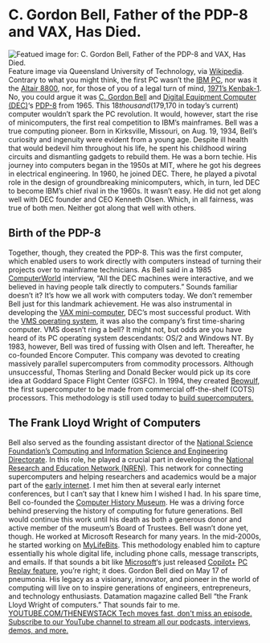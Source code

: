 # C. Gordon Bell, Father of the PDP-8 and VAX, Has Died.
![Featued image for: C. Gordon Bell, Father of the PDP-8 and VAX, Has Died.](https://cdn.thenewstack.io/media/2024/05/b08f4708-1280px-gordon_bell-1024x680.jpg)
Feature image via Queensland University of Technology, via
[Wikipedia](https://commons.wikimedia.org/w/index.php?curid=4282911).
Contrary to what you might think, the first PC wasn’t the
[IBM PC](https://www.computerhistory.org/revolution/personal-computers/17/301), nor was it the [Altair 8800](https://americanhistory.si.edu/collections/nmah_334396), nor, for those of you of a legal turn of mind, [1971’s Kenbak-1](https://www.computerhistory.org/revolution/personal-computers/17/297#:~:text=Judges%20settled%20on%20John%20Blankenbaker's,on%20a%20single%20circuit%20board.). No, you could argue it was [C. Gordon Bell](https://www.nytimes.com/2024/05/21/technology/c-gordon-bell-dead.html) and [Digital Equipment Computer (DEC)](https://www.britannica.com/money/Digital-Equipment-Corporation)‘s [PDP-8](https://www.computerhistory.org/revolution/minicomputers/11/331) from 1965. This $18 thousand ($179,170 in today’s current) computer wouldn’t spark the PC revolution. It would, however, start the rise of minicomputers, the first real competition to IBM’s mainframes.
Bell was a true computing pioneer. Born in Kirksville, Missouri, on Aug. 19, 1934, Bell’s curiosity and ingenuity were evident from a young age. Despite ill health that would bedevil him throughout his life, he spent his childhood wiring circuits and dismantling gadgets to rebuild them. He was a born techie.
His journey into computers began in the 1950s at MIT, where he got his degrees in electrical engineering. In 1960, he joined DEC. There, he played a pivotal role in the design of groundbreaking minicomputers, which, in turn, led DEC to become IBM’s chief rival in the 1960s.
It wasn’t easy. He did not get along well with DEC founder and CEO Kenneth Olsen. Which, in all fairness, was true of both men. Neither got along that well with others.
## Birth of the PDP-8
Together, though, they created the PDP-8. This was the first computer, which enabled users to work directly with computers instead of turning their projects over to mainframe technicians. As Bell said in a 1985
[ComputerWorld](https://www.computerworld.com/) interview, “All the DEC machines were interactive, and we believed in having people talk directly to computers.” Sounds familiar doesn’t it? It’s how we all work with computers today.
We don’t remember Bell just for this landmark achievement. He was also instrumental in developing the
[VAX mini-computer](https://arstechnica.com/gadgets/2023/10/long-gone-dec-is-still-powering-the-world-of-computing/), DEC’s most successful product. With the [VMS operating system](https://vmssoftware.com/), it was also the company’s first time-sharing computer.
VMS doesn’t ring a bell? It might not, but odds are you have heard of its PC operating system descendants: OS/2 and Windows NT.
By 1983, however, Bell was tired of fussing with Olsen and left. Thereafter, he co-founded Encore Computer. This company was devoted to creating massively parallel supercomputers from commodity processors. Although unsuccessful, Thomas Sterling and Donald Becker would pick up its core idea at Goddard Space Flight Center (GSFC). In 1994, they created
[Beowulf](https://www.spacefoundation.org/space_technology_hal/beowulf-computing-cluster/), the first supercomputer to be made from commercial off-the-shelf (COTS) processors. This methodology is still used today to [build supercomputers.](https://thenewstack.io/top500-chinas-supercomputing-silence-aggravates-tech-cold-war-with-u-s/)
## The Frank Lloyd Wright of Computers
Bell also served as the founding assistant director of the
[National Science Foundation’s Computing and Information Science and Engineering Directorate](https://new.nsf.gov/cise). In this role, he played a crucial part in developing the [National Research and Education Network (NREN)](https://en.wikipedia.org/wiki/National_research_and_education_network). This network for connecting supercomputers and helping researchers and academics would be a major part of the [early internet](https://thenewstack.io/vint-cerfs-mission-to-bring-the-internet-to-outer-space/). I met him then at several early internet conferences, but I can’t say that I knew him I wished I had.
In his spare time, Bell co-founded the
[Computer History Museum](https://thenewstack.io/how-they-made-films-with-computers-in-1963/). He was a driving force behind preserving the history of computing for future generations. Bell would continue this work until his death as both a generous donor and active member of the museum’s Board of Trustees.
Bell wasn’t done yet, though. He worked at Microsoft Research for many years. In the mid-2000s, he started working on
[MyLifeBits](https://www.microsoft.com/en-us/research/project/mylifebits/). This methodology enabled him to capture essentially his whole digital life, including phone calls, message transcripts, and emails. If that sounds a bit like [Microsoft](https://news.microsoft.com/?utm_content=inline+mention)‘s just released [Copilot+](https://blogs.microsoft.com/blog/2024/05/20/introducing-copilot-pcs/) [ PC Replay feature](https://blogs.microsoft.com/blog/2024/05/20/introducing-copilot-pcs/), you’re right; it does.
Gordon Bell died on May 17 of pneumonia. His legacy as a visionary, innovator, and pioneer in the world of computing will live on to inspire generations of engineers, entrepreneurs, and technology enthusiasts. Datamation magazine called Bell “the Frank Lloyd Wright of computers.” That sounds fair to me.
[
YOUTUBE.COM/THENEWSTACK
Tech moves fast, don't miss an episode. Subscribe to our YouTube
channel to stream all our podcasts, interviews, demos, and more.
](https://youtube.com/thenewstack?sub_confirmation=1)